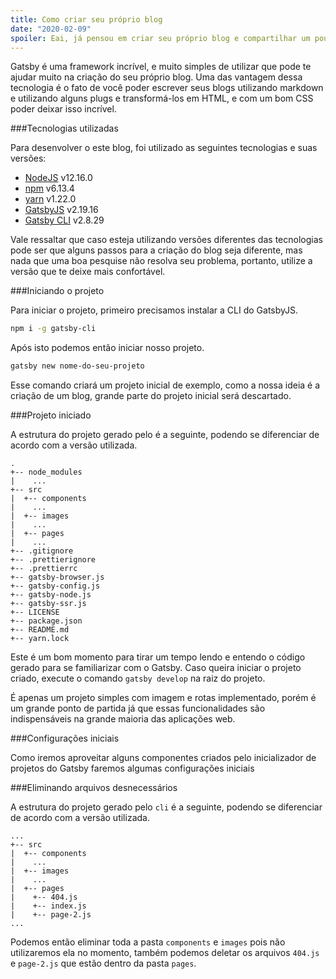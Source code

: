```yaml
---
title: Como criar seu próprio blog
date: "2020-02-09"
spoiler: Eai, já pensou em criar seu próprio blog e compartilhar um pouco de seu conhecimento?
---
```


Gatsby é uma framework incrível, e muito simples de utilizar que pode te ajudar muito na criação do seu próprio blog. Uma das vantagem dessa tecnologia é o fato de você poder escrever seus blogs utilizando markdown e utilizando alguns plugs e transformá-los em HTML, e com um bom CSS poder deixar isso incrível.

###Tecnologias utilizadas

Para desenvolver o este blog, foi utilizado as seguintes tecnologias e suas versões:

- [NodeJS](https://nodejs.org/en/) v12.16.0
- [npm](https://nodejs.org/en/) v6.13.4
- [yarn](https://classic.yarnpkg.com/en/docs/install/) v1.22.0
- [GatsbyJS](https://www.gatsbyjs.org/docs/quick-start/) v2.19.16
- [Gatsby CLI](https://www.gatsbyjs.org/docs/quick-start/) v2.8.29

Vale ressaltar que caso esteja utilizando versões diferentes das tecnologias pode ser que alguns passos para a criação do blog seja diferente, mas nada que uma boa pesquise não resolva seu problema, portanto, utilize a versão que te deixe mais confortável.

###Iniciando o projeto

Para iniciar o projeto, primeiro precisamos instalar a CLI do GatsbyJS.

```bash
npm i -g gatsby-cli
```

Após isto podemos então iniciar nosso projeto.

```bash
gatsby new nome-do-seu-projeto
```

Esse comando criará um projeto inicial de exemplo, como a nossa ideia é a criação de um blog, grande parte do projeto inicial será descartado.

###Projeto iniciado

A estrutura do projeto gerado pelo é a seguinte, podendo se diferenciar de acordo com a versão utilizada.

```text
.
+-- node_modules
|    ...
+-- src
|  +-- components
|    ...
|  +-- images
|    ...
|  +-- pages
|    ...
+-- .gitignore
+-- .prettierignore
+-- .prettierrc
+-- gatsby-browser.js
+-- gatsby-config.js
+-- gatsby-node.js
+-- gatsby-ssr.js
+-- LICENSE
+-- package.json
+-- README.md
+-- yarn.lock

```

Este é um bom momento para tirar um tempo lendo e entendo o código gerado para se familiarizar com o Gatsby. Caso queira iniciar o projeto criado, execute o comando `gatsby develop` na raiz do projeto.

É apenas um projeto simples com imagem e rotas implementado, porém é um grande ponto de partida já que essas funcionalidades são indispensáveis na grande maioria das aplicações web.

###Configurações iniciais

Como iremos aproveitar alguns componentes criados pelo inicializador de projetos do Gatsby faremos algumas configurações iniciais

###Eliminando arquivos desnecessários

A estrutura do projeto gerado pelo `cli` é a seguinte, podendo se diferenciar de acordo com a versão utilizada.

```text
...
+-- src
|  +-- components
|    ...
|  +-- images
|    ...
|  +-- pages
|    +-- 404.js
|    +-- index.js
|    +-- page-2.js
...
```

Podemos então eliminar toda a pasta `components` e `images` pois não utilizaremos ela no momento, também podemos deletar os arquivos `404.js` e `page-2.js` que estão dentro da pasta `pages`.
